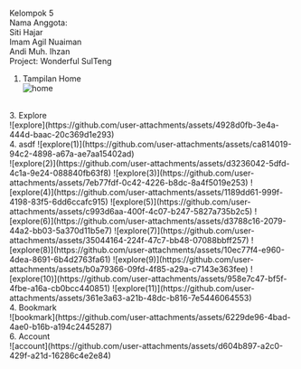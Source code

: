 Kelompok 5 <br>
Nama Anggota: <br>
Siti Hajar <br>
Imam Agil Nuaiman <br>
Andi Muh. Ihzan <br>
Project: Wonderful SulTeng <br>

1. Tampilan Home <br>
![home](https://github.com/user-attachments/assets/4e247283-a373-457a-9c37-a63590ce8509)
<br>
3. Explore <br>
![explore](https://github.com/user-attachments/assets/4928d0fb-3e4a-444d-baac-20c369d1e293) <br>
4. asdf
![explore(1)](https://github.com/user-attachments/assets/ca814019-94c2-4898-a67a-ae7aa15402ad) <br>
![explore(2)](https://github.com/user-attachments/assets/d3236042-5dfd-4c1a-9e24-088840fb63f8)
![explore(3)](https://github.com/user-attachments/assets/7eb77fdf-0c42-4226-b8dc-8a4f5019e253)
![explore(4)](https://github.com/user-attachments/assets/1189dd61-999f-4198-83f5-6dd6ccafc915)
![explore(5)](https://github.com/user-attachments/assets/c993d6aa-400f-4c07-b247-5827a735b2c5)
![explore(6)](https://github.com/user-attachments/assets/d3788c16-2079-44a2-bb03-5a370d11b5e7)
![explore(7)](https://github.com/user-attachments/assets/35044164-224f-47c7-bb48-07088bbff257)
![explore(8)](https://github.com/user-attachments/assets/10ec77f4-e960-4dea-8691-6b4d2763fa61)
![explore(9)](https://github.com/user-attachments/assets/b0a79366-09fd-4f85-a29a-c7143e363fee)
![explore(10)](https://github.com/user-attachments/assets/958e7c47-bf5f-4fbe-a16a-cb0bcc440851)
![explore(11)](https://github.com/user-attachments/assets/361e3a63-a21b-48dc-b816-7e5446064553)
<br>
4. Bookmark <br>
![bookmark](https://github.com/user-attachments/assets/6229de96-4bad-4ae0-b16b-a194c2445287)
<br>
6. Account <br>
![account](https://github.com/user-attachments/assets/d604b897-a2c0-429f-a21d-16286c4e2e84)
